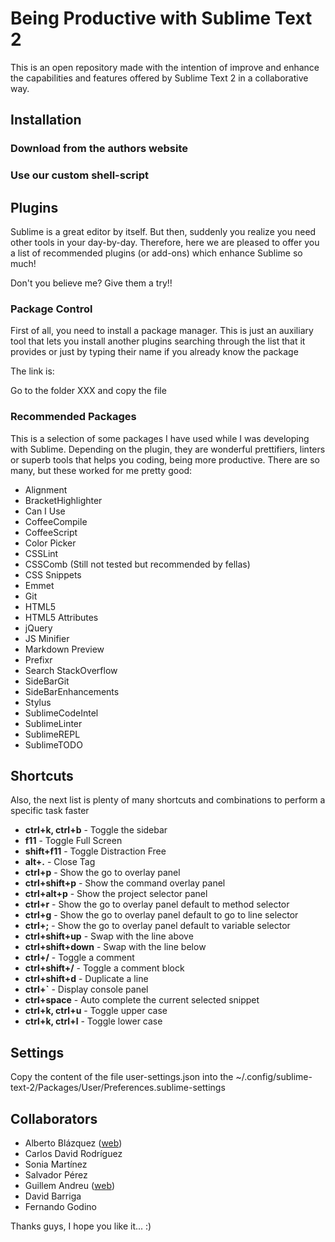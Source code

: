 # Being Productive with Sublime Text 2

This is an open repository made with the intention of improve and enhance the capabilities and features offered by Sublime Text 2 in a collaborative way.


## Installation

### Download from the authors website

### Use our custom shell-script



## Plugins

Sublime is a great editor by itself. But then, suddenly you realize you need other tools in your day-by-day. Therefore, here we are pleased to offer you a list of recommended plugins (or add-ons) which enhance Sublime so much!

Don't you believe me? Give them a try!!



### Package Control

First of all, you need to install a package manager. This is just an auxiliary tool that lets you install another plugins searching through the list that it provides or just by typing their name if you already know the package

The link is:

Go to the folder XXX and copy the file



### Recommended Packages

This is a selection of some packages I have used while I was developing with Sublime. Depending on the plugin, they are wonderful prettifiers, linters or superb tools that helps you coding, being more productive. There are so many, but these worked for me pretty good:

- Alignment
- BracketHighlighter
- Can I Use
- CoffeeCompile
- CoffeeScript
- Color Picker
- CSSLint
- CSSComb (Still not tested but recommended by fellas)
- CSS Snippets
- Emmet
- Git
- HTML5
- HTML5 Attributes
- jQuery
- JS Minifier
- Markdown Preview
- Prefixr
- Search StackOverflow
- SideBarGit
- SideBarEnhancements
- Stylus
- SublimeCodeIntel
- SublimeLinter
- SublimeREPL
- SublimeTODO


## Shortcuts

Also, the next list is plenty of many shortcuts and combinations to perform a specific task faster

- **ctrl+k, ctrl+b** - Toggle the sidebar
- **f11** - Toggle Full Screen
- **shift+f11** - Toggle Distraction Free
- **alt+.** - Close Tag
- **ctrl+p** - Show the go to overlay panel
- **ctrl+shift+p** - Show the command overlay panel
- **ctrl+alt+p** - Show the project selector panel
- **ctrl+r** - Show the go to overlay panel default to method selector
- **ctrl+g** - Show the go to overlay panel default to go to line selector
- **ctrl+;** - Show the go to overlay panel default to variable selector
- **ctrl+shift+up** - Swap with the line above
- **ctrl+shift+down** - Swap with the line below
- **ctrl+/** - Toggle a comment
- **ctrl+shift+/** - Toggle a comment block
- **ctrl+shift+d** - Duplicate a line
- **ctrl+`** - Display console panel
- **ctrl+space** - Auto complete the current selected snippet
- **ctrl+k, ctrl+u** - Toggle upper case
- **ctrl+k, ctrl+l** - Toggle lower case



## Settings

Copy the content of the file user-settings.json into the ~/.config/sublime-text-2/Packages/User/Preferences.sublime-settings



## Collaborators

- Alberto Blázquez ([web](http://albertoblazquez.net))
- Carlos David Rodríguez
- Sonia Martínez
- Salvador Pérez
- Guillem Andreu ([web](http://guillemandreu.com/en/))
- David Barriga
- Fernando Godino


Thanks guys, I hope you like it... :)

